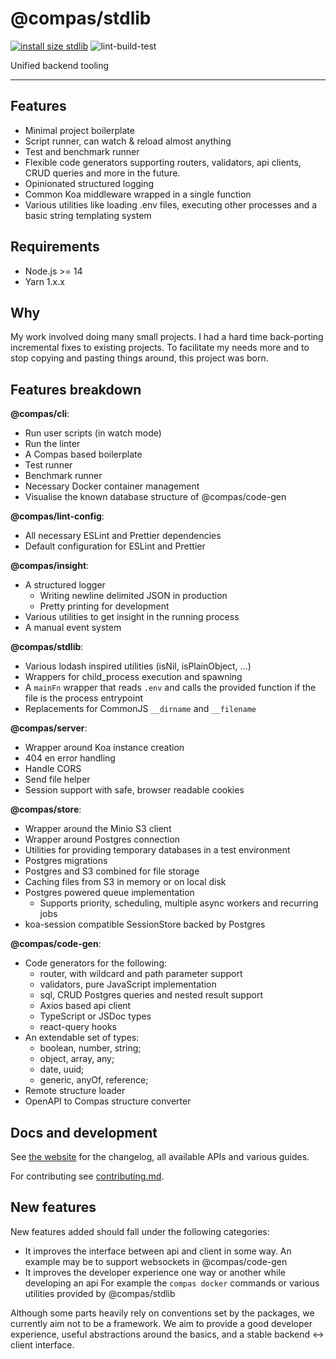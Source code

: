 # @compas/stdlib

[![install size stdlib](https://packagephobia.com/badge?p=@compas/stdlib)](https://packagephobia.com/result?p=@compas/stdlib)
![lint-build-test](https://github.com/compasjs/compas/workflows/lint-build-test/badge.svg)

Unified backend tooling

---

## Features

- Minimal project boilerplate
- Script runner, can watch & reload almost anything
- Test and benchmark runner
- Flexible code generators supporting routers, validators, api clients, CRUD
  queries and more in the future.
- Opinionated structured logging
- Common Koa middleware wrapped in a single function
- Various utilities like loading .env files, executing other processes and a
  basic string templating system

## Requirements

- Node.js >= 14
- Yarn 1.x.x

## Why

My work involved doing many small projects. I had a hard time back-porting
incremental fixes to existing projects. To facilitate my needs more and to stop
copying and pasting things around, this project was born.

## Features breakdown

**@compas/cli**:

- Run user scripts (in watch mode)
- Run the linter
- A Compas based boilerplate
- Test runner
- Benchmark runner
- Necessary Docker container management
- Visualise the known database structure of @compas/code-gen

**@compas/lint-config**:

- All necessary ESLint and Prettier dependencies
- Default configuration for ESLint and Prettier

**@compas/insight**:

- A structured logger
  - Writing newline delimited JSON in production
  - Pretty printing for development
- Various utilities to get insight in the running process
- A manual event system

**@compas/stdlib**:

- Various lodash inspired utilities (isNil, isPlainObject, ...)
- Wrappers for child_process execution and spawning
- A `mainFn` wrapper that reads `.env` and calls the provided function if the
  file is the process entrypoint
- Replacements for CommonJS `__dirname` and `__filename`

**@compas/server**:

- Wrapper around Koa instance creation
- 404 en error handling
- Handle CORS
- Send file helper
- Session support with safe, browser readable cookies

**@compas/store**:

- Wrapper around the Minio S3 client
- Wrapper around Postgres connection
- Utilities for providing temporary databases in a test environment
- Postgres migrations
- Postgres and S3 combined for file storage
- Caching files from S3 in memory or on local disk
- Postgres powered queue implementation
  - Supports priority, scheduling, multiple async workers and recurring jobs
- koa-session compatible SessionStore backed by Postgres

**@compas/code-gen**:

- Code generators for the following:
  - router, with wildcard and path parameter support
  - validators, pure JavaScript implementation
  - sql, CRUD Postgres queries and nested result support
  - Axios based api client
  - TypeScript or JSDoc types
  - react-query hooks
- An extendable set of types:
  - boolean, number, string;
  - object, array, any;
  - date, uuid;
  - generic, anyOf, reference;
- Remote structure loader
- OpenAPI to Compas structure converter

## Docs and development

See [the website](https://compasjs.com) for the changelog, all available APIs
and various guides.

For contributing see [contributing.md](https://compasjs.com/contributing.html).

## New features

New features added should fall under the following categories:

- It improves the interface between api and client in some way. An example may
  be to support websockets in @compas/code-gen
- It improves the developer experience one way or another while developing an
  api For example the `compas docker` commands or various utilities provided by
  @compas/stdlib

Although some parts heavily rely on conventions set by the packages, we
currently aim not to be a framework. We aim to provide a good developer
experience, useful abstractions around the basics, and a stable backend <->
client interface.
